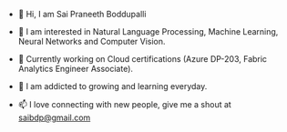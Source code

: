 - 👋 Hi, I am Sai Praneeth Boddupalli
- 👀 I am interested in Natural Language Processing, Machine Learning, Neural Networks and Computer Vision.

- 🌱 Currently working on Cloud certifications (Azure DP-203, Fabric Analytics Engineer Associate).
- 💞️ I am addicted to growing and learning everyday.
<!---- 🔎 If you are currently hiring, you can find my [Resume here](https://drive.google.com/file/d/1VFXo7XTq1smDFBK2xnaUoEQB7zJuGj_I/view?usp=drive_link)
-->
- 📫 I love connecting with new people, give me a shout at saibdp@gmail.com <!----  or on [LinkedIn!](https://www.linkedin.com/in/sai-praneeth-boddupalli/) -->


<!---
saibdp/saibdp is a ✨ special ✨ repository because its `README.md` (this file) appears on your GitHub profile.
You can click the Preview link to take a look at your changes.
--->

